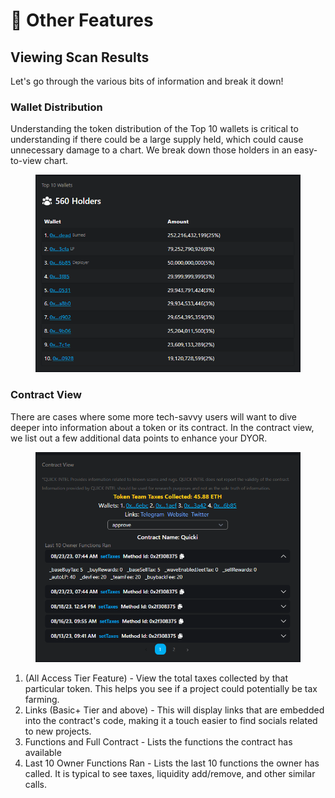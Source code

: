# 📄 Other Features

## Viewing Scan Results

Let's go through the various bits of information and break it down!



### Wallet Distribution

Understanding the token distribution of the Top 10 wallets is critical to understanding if there could be a large supply held, which could cause unnecessary damage to a chart. We break down those holders in an easy-to-view chart.

<figure><img src="../../.gitbook/assets/image (16).png" alt=""><figcaption></figcaption></figure>

### Contract View

There are cases where some more tech-savvy users will want to dive deeper into information about a token or its contract. In the contract view, we list out a few additional data points to enhance your DYOR.

<figure><img src="../../.gitbook/assets/Contract_View.png" alt=""><figcaption></figcaption></figure>

1. (All Access Tier Feature) - View the total taxes collected by that particular token. This helps you see if a project could potentially be tax farming.
2. Links (Basic+ Tier and above) - This will display links that are embedded into the contract's code, making it a touch easier to find socials related to new projects.
3. Functions and Full Contract - Lists the functions the contract has available
4. Last 10 Owner Functions Ran - Lists the last 10 functions the owner has called.  It is typical to see taxes, liquidity add/remove, and other similar calls.

